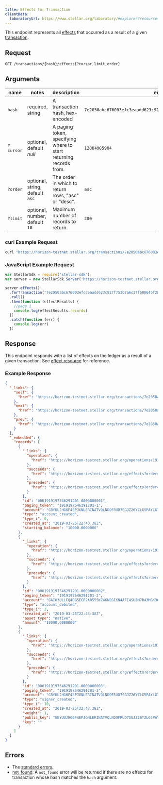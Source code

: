 ```yaml
---
title: Effects for Transaction
clientData:
  laboratoryUrl: https://www.stellar.org/laboratory/#explorer?resource=effects&endpoint=for_transaction
---
```


This endpoint represents all [effects](../resources/effect.md) that occurred as a result of a given [transaction](../resources/transaction.md).

## Request

```
GET /transactions/{hash}/effects{?cursor,limit,order}
```

## Arguments

| name | notes | description | example |
| ---- | ----- | ----------- | ------- |
| `hash` | required, string | A transaction hash, hex-encoded | `7e2050abc676003efc3eaadd623c927f753b7a6c37f50864bf284f4e1510d088` |
| `?cursor` | optional, default _null_ | A paging token, specifying where to start returning records from. | `12884905984` |
| `?order` | optional, string, default `asc` | The order in which to return rows, "asc" or "desc". | `asc` |
| `?limit` | optional, number, default `10` | Maximum number of records to return. | `200` |

### curl Example Request

```sh
curl "https://horizon-testnet.stellar.org/transactions/7e2050abc676003efc3eaadd623c927f753b7a6c37f50864bf284f4e1510d088/effects?limit=1"
```

### JavaScript Example Request

```javascript
var StellarSdk = require('stellar-sdk');
var server = new StellarSdk.Server('https://horizon-testnet.stellar.org');

server.effects()
  .forTransaction("7e2050abc676003efc3eaadd623c927f753b7a6c37f50864bf284f4e1510d088")
  .call()
  .then(function (effectResults) {
    //page 1
    console.log(effectResults.records)
  })
  .catch(function (err) {
    console.log(err)
  })

```

## Response

This endpoint responds with a list of effects on the ledger as a result of a given transaction. See [effect resource](../resources/effect.md) for reference.

### Example Response

```json
{
  "_links": {
    "self": {
      "href": "https://horizon-testnet.stellar.org/transactions/7e2050abc676003efc3eaadd623c927f753b7a6c37f50864bf284f4e1510d088/effects?cursor=&limit=10&order=asc"
    },
    "next": {
      "href": "https://horizon-testnet.stellar.org/transactions/7e2050abc676003efc3eaadd623c927f753b7a6c37f50864bf284f4e1510d088/effects?cursor=1919197546291201-3&limit=10&order=asc"
    },
    "prev": {
      "href": "https://horizon-testnet.stellar.org/transactions/7e2050abc676003efc3eaadd623c927f753b7a6c37f50864bf284f4e1510d088/effects?cursor=1919197546291201-1&limit=10&order=desc"
    }
  },
  "_embedded": {
    "records": [
      {
        "_links": {
          "operation": {
            "href": "https://horizon-testnet.stellar.org/operations/1919197546291201"
          },
          "succeeds": {
            "href": "https://horizon-testnet.stellar.org/effects?order=desc&cursor=1919197546291201-1"
          },
          "precedes": {
            "href": "https://horizon-testnet.stellar.org/effects?order=asc&cursor=1919197546291201-1"
          }
        },
        "id": "0001919197546291201-0000000001",
        "paging_token": "1919197546291201-1",
        "account": "GBYUUJHG6F4EPJGNLERINATVQLNDOFRUD7SGJZ26YZLG5PAYLG7XUSGF",
        "type": "account_created",
        "type_i": 0,
        "created_at": "2019-03-25T22:43:38Z",
        "starting_balance": "10000.0000000"
      },
      {
        "_links": {
          "operation": {
            "href": "https://horizon-testnet.stellar.org/operations/1919197546291201"
          },
          "succeeds": {
            "href": "https://horizon-testnet.stellar.org/effects?order=desc&cursor=1919197546291201-2"
          },
          "precedes": {
            "href": "https://horizon-testnet.stellar.org/effects?order=asc&cursor=1919197546291201-2"
          }
        },
        "id": "0001919197546291201-0000000002",
        "paging_token": "1919197546291201-2",
        "account": "GAIH3ULLFQ4DGSECF2AR555KZ4KNDGEKN4AFI4SU2M7B43MGK3QJZNSR",
        "type": "account_debited",
        "type_i": 3,
        "created_at": "2019-03-25T22:43:38Z",
        "asset_type": "native",
        "amount": "10000.0000000"
      },
      {
        "_links": {
          "operation": {
            "href": "https://horizon-testnet.stellar.org/operations/1919197546291201"
          },
          "succeeds": {
            "href": "https://horizon-testnet.stellar.org/effects?order=desc&cursor=1919197546291201-3"
          },
          "precedes": {
            "href": "https://horizon-testnet.stellar.org/effects?order=asc&cursor=1919197546291201-3"
          }
        },
        "id": "0001919197546291201-0000000003",
        "paging_token": "1919197546291201-3",
        "account": "GBYUUJHG6F4EPJGNLERINATVQLNDOFRUD7SGJZ26YZLG5PAYLG7XUSGF",
        "type": "signer_created",
        "type_i": 10,
        "created_at": "2019-03-25T22:43:38Z",
        "weight": 1,
        "public_key": "GBYUUJHG6F4EPJGNLERINATVQLNDOFRUD7SGJZ26YZLG5PAYLG7XUSGF",
        "key": ""
      }
    ]
  }
}
```

## Errors

- The [standard errors](../errors.md#Standard-Errors).
- [not_found](../errors/not-found.md): A `not_found` error will be returned if there are no effects for transaction whose hash matches the `hash` argument.
